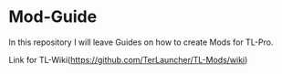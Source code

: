 # Mod-Guide
In this repository I will leave Guides on how to create Mods for TL-Pro.

Link for TL-Wiki(https://github.com/TerLauncher/TL-Mods/wiki)
